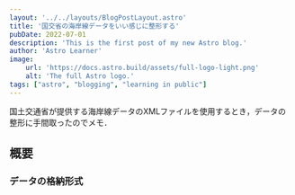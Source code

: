 ```yaml
---
layout: '../../layouts/BlogPostLayout.astro'
title: '国交省の海岸線データをいい感じに整形する'
pubDate: 2022-07-01
description: 'This is the first post of my new Astro blog.'
author: 'Astro Learner'
image:
    url: 'https://docs.astro.build/assets/full-logo-light.png' 
    alt: 'The full Astro logo.'
tags: ["astro", "blogging", "learning in public"]
---
```


国土交通省が提供する海岸線データのXMLファイルを使用するとき，データの整形に手間取ったのでメモ．

## 概要
### データの格納形式
